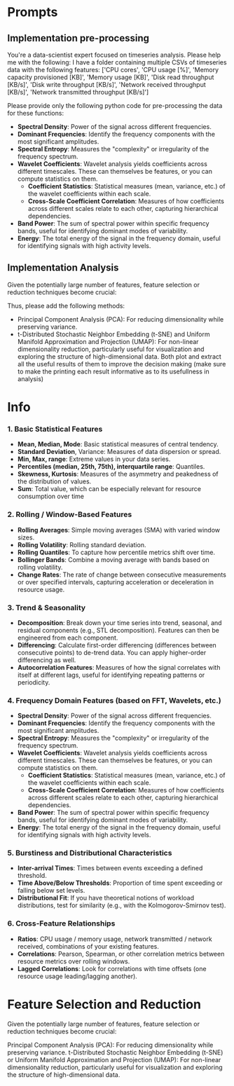 # Prompts

## Implementation pre-processing
You're a data-scientist expert focused on timeseries analysis. Please help me with the following:
I have a folder containing multiple CSVs of timeseries data with the following features: 
['CPU cores', 'CPU usage [%]', 'Memory capacity provisioned [KB]', 'Memory usage [KB]', 'Disk read throughput [KB/s]', 'Disk write throughput [KB/s]', 'Network received throughput [KB/s]', 'Network transmitted throughput [KB/s]']

Please provide only the following python code for pre-processing the data for these functions:

* **Spectral Density**: Power of the signal across different frequencies.
* **Dominant Frequencies**: Identify the frequency components with the most significant amplitudes.
* **Spectral Entropy**: Measures the "complexity" or irregularity of the frequency spectrum.
* **Wavelet Coefficients**: Wavelet analysis yields coefficients across different timescales. These can themselves be features, or you can compute statistics on them.
  * **Coefficient Statistics**: Statistical measures (mean, variance, etc.) of the wavelet coefficients within each scale.
  * **Cross-Scale Coefficient Correlation**: Measures of how coefficients across different scales relate to each other, capturing hierarchical dependencies.
* **Band Power**: The sum of spectral power within specific frequency bands, useful for identifying dominant modes of variability.
* **Energy**: The total energy of the signal in the frequency domain, useful for identifying signals with high activity levels.

## Implementation Analysis
Given the potentially large number of features, feature selection or reduction techniques become crucial:

Thus, please add the following methods: 
* Principal Component Analysis (PCA): For reducing dimensionality while preserving variance.
* t-Distributed Stochastic Neighbor Embedding (t-SNE) and Uniform Manifold Approximation and Projection (UMAP): For non-linear dimensionality reduction, particularly useful for visualization and exploring the structure of high-dimensional data.
Both plot and extract all the useful results of them to improve the decision making (make sure to make the printing each result informative as to its usefullness in analysis)



# Info

### 1. Basic Statistical Features

* **Mean, Median, Mode**: Basic statistical measures of central tendency.
* **Standard Deviation**, Variance: Measures of data dispersion or spread.
* **Min, Max, range**: Extreme values in your data series.
* **Percentiles (median, 25th, 75th), interquartile range**: Quantiles.
* **Skewness, Kurtosis**: Measures of the asymmetry and peakedness of the distribution of values.
* **Sum**: Total value, which can be especially relevant for resource consumption over time

### 2. Rolling / Window-Based Features

* **Rolling Averages**: Simple moving averages (SMA) with varied window sizes.
* **Rolling Volatility**: Rolling standard deviation.
* **Rolling Quantiles**: To capture how percentile metrics shift over time.
* **Bollinger Bands**: Combine a moving average with bands based on rolling volatility.
* **Change Rates**: The rate of change between consecutive measurements or over specified intervals, capturing acceleration or deceleration in resource usage.

### 3. Trend & Seasonality

* **Decomposition**: Break down your time series into trend, seasonal, and residual components (e.g., STL decomposition). Features can then be engineered from each component.
* **Differencing**: Calculate first-order differencing (differences between consecutive points) to de-trend data. You can apply higher-order differencing as well.
* **Autocorrelation Features**: Measures of how the signal correlates with itself at different lags, useful for identifying repeating patterns or periodicity.

### 4. Frequency Domain Features (based on FFT, Wavelets, etc.)

* **Spectral Density**: Power of the signal across different frequencies.
* **Dominant Frequencies**: Identify the frequency components with the most significant amplitudes.
* **Spectral Entropy**: Measures the "complexity" or irregularity of the frequency spectrum.
* **Wavelet Coefficients**: Wavelet analysis yields coefficients across different timescales. These can themselves be features, or you can compute statistics on them.
  * **Coefficient Statistics**: Statistical measures (mean, variance, etc.) of the wavelet coefficients within each scale.
  * **Cross-Scale Coefficient Correlation**: Measures of how coefficients across different scales relate to each other, capturing hierarchical dependencies.
* **Band Power**: The sum of spectral power within specific frequency bands, useful for identifying dominant modes of variability.
* **Energy**: The total energy of the signal in the frequency domain, useful for identifying signals with high activity levels.

### 5. Burstiness and Distributional Characteristics

* **Inter-arrival Times**: Times between events exceeding a defined threshold.
* **Time Above/Below Thresholds**: Proportion of time spent exceeding or falling below set levels.
* **Distributional Fit**: If you have theoretical notions of workload distributions, test for similarity (e.g., with the Kolmogorov-Smirnov test).

### 6. Cross-Feature Relationships

* **Ratios**: CPU usage / memory usage, network transmitted / network received, combinations of your existing features.
* **Correlations**: Pearson, Spearman, or other correlation metrics between resource metrics over rolling windows.
* **Lagged Correlations**: Look for correlations with time offsets (one resource usage leading/lagging another).


# Feature Selection and Reduction
Given the potentially large number of features, feature selection or reduction techniques become crucial:

Principal Component Analysis (PCA): For reducing dimensionality while preserving variance.
t-Distributed Stochastic Neighbor Embedding (t-SNE) or Uniform Manifold Approximation and Projection (UMAP): For non-linear dimensionality reduction, particularly useful for visualization and exploring the structure of high-dimensional data.


